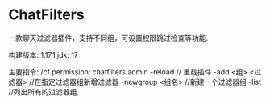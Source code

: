 # ChatFilters
一款聊天过滤器插件，支持不同组，可设置权限跳过检查等功能.

构建版本: 1.17.1
jdk: 17

主要指令: 
/cf
permission: chatfilters.admin 
-reload              // 重载插件
-add <组> <过滤器>    //在指定过滤器组新增过滤器
-newgroup <组名>     //新建一个过滤器组
-list               //列出所有的过滤器组.

